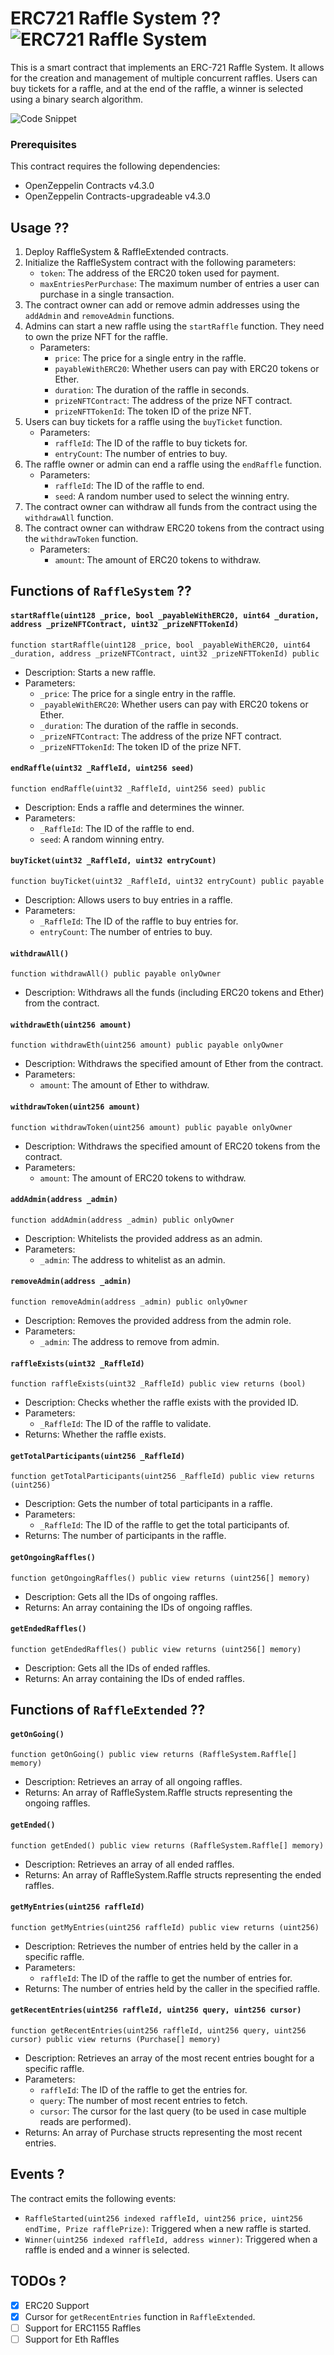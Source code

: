 # ERC721 Raffle System ?? ![ERC721 Raffle System](https://img.shields.io/badge/1.0.0-brightgreen)

This is a smart contract that implements an ERC-721 Raffle System. It allows for the creation and management of multiple concurrent raffles. Users can buy tickets for a raffle, and at the end of the raffle, a winner is selected using a binary search algorithm.

![Code Snippet](https://i.imgur.com/1PfU32X.png)

### Prerequisites

This contract requires the following dependencies:

- OpenZeppelin Contracts v4.3.0
- OpenZeppelin Contracts-upgradeable v4.3.0

## Usage ??

1. Deploy RaffleSystem & RaffleExtended contracts.
2. Initialize the RaffleSystem contract with the following parameters:
   - `token`: The address of the ERC20 token used for payment.
   - `maxEntriesPerPurchase`: The maximum number of entries a user can purchase in a single transaction.
3. The contract owner can add or remove admin addresses using the `addAdmin` and `removeAdmin` functions.
4. Admins can start a new raffle using the `startRaffle` function. They need to own the prize NFT for the raffle.
   - Parameters:
     - `price`: The price for a single entry in the raffle.
     - `payableWithERC20`: Whether users can pay with ERC20 tokens or Ether.
     - `duration`: The duration of the raffle in seconds.
     - `prizeNFTContract`: The address of the prize NFT contract.
     - `prizeNFTTokenId`: The token ID of the prize NFT.
5. Users can buy tickets for a raffle using the `buyTicket` function.
   - Parameters:
     - `raffleId`: The ID of the raffle to buy tickets for.
     - `entryCount`: The number of entries to buy.
6. The raffle owner or admin can end a raffle using the `endRaffle` function.
   - Parameters:
     - `raffleId`: The ID of the raffle to end.
     - `seed`: A random number used to select the winning entry.
7. The contract owner can withdraw all funds from the contract using the `withdrawAll` function.
8. The contract owner can withdraw ERC20 tokens from the contract using the `withdrawToken` function.
   - Parameters:
     - `amount`: The amount of ERC20 tokens to withdraw.

## Functions of `RaffleSystem` ??

#### `startRaffle(uint128 _price, bool _payableWithERC20, uint64 _duration, address _prizeNFTContract, uint32 _prizeNFTTokenId)`

```solidity
function startRaffle(uint128 _price, bool _payableWithERC20, uint64 _duration, address _prizeNFTContract, uint32 _prizeNFTTokenId) public
```

- Description: Starts a new raffle.
- Parameters:
  - `_price`: The price for a single entry in the raffle.
  - `_payableWithERC20`: Whether users can pay with ERC20 tokens or Ether.
  - `_duration`: The duration of the raffle in seconds.
  - `_prizeNFTContract`: The address of the prize NFT contract.
  - `_prizeNFTTokenId`: The token ID of the prize NFT.

#### `endRaffle(uint32 _RaffleId, uint256 seed)`

```solidity
function endRaffle(uint32 _RaffleId, uint256 seed) public
```

- Description: Ends a raffle and determines the winner.
- Parameters:
  - `_RaffleId`: The ID of the raffle to end.
  - `seed`: A random winning entry.

#### `buyTicket(uint32 _RaffleId, uint32 entryCount)`

```solidity
function buyTicket(uint32 _RaffleId, uint32 entryCount) public payable
```

- Description: Allows users to buy entries in a raffle.
- Parameters:
  - `_RaffleId`: The ID of the raffle to buy entries for.
  - `entryCount`: The number of entries to buy.

#### `withdrawAll()`

```solidity
function withdrawAll() public payable onlyOwner
```

- Description: Withdraws all the funds (including ERC20 tokens and Ether) from the contract.

#### `withdrawEth(uint256 amount)`

```solidity
function withdrawEth(uint256 amount) public payable onlyOwner
```

- Description: Withdraws the specified amount of Ether from the contract.
- Parameters:
  - `amount`: The amount of Ether to withdraw.

#### `withdrawToken(uint256 amount)`

```solidity
function withdrawToken(uint256 amount) public payable onlyOwner
```

- Description: Withdraws the specified amount of ERC20 tokens from the contract.
- Parameters:
  - `amount`: The amount of ERC20 tokens to withdraw.

#### `addAdmin(address _admin)`

```solidity
function addAdmin(address _admin) public onlyOwner
```

- Description: Whitelists the provided address as an admin.
- Parameters:
  - `_admin`: The address to whitelist as an admin.

#### `removeAdmin(address _admin)`

```solidity
function removeAdmin(address _admin) public onlyOwner
```

- Description: Removes the provided address from the admin role.
- Parameters:
  - `_admin`: The address to remove from admin.

#### `raffleExists(uint32 _RaffleId)`

```solidity
function raffleExists(uint32 _RaffleId) public view returns (bool)
```

- Description: Checks whether the raffle exists with the provided ID.
- Parameters:
  - `_RaffleId`: The ID of the raffle to validate.
- Returns: Whether the raffle exists.

#### `getTotalParticipants(uint256 _RaffleId)`

```solidity
function getTotalParticipants(uint256 _RaffleId) public view returns (uint256)
```

- Description: Gets the number of total participants in a raffle.
- Parameters:
  - `_RaffleId`: The ID of the raffle to get the total participants of.
- Returns: The number of participants in the raffle.

#### `getOngoingRaffles()`

```solidity
function getOngoingRaffles() public view returns (uint256[] memory)
```

- Description: Gets all the IDs of ongoing raffles.
- Returns: An array containing the IDs of ongoing raffles.

#### `getEndedRaffles()`

```solidity
function getEndedRaffles() public view returns (uint256[] memory)
```

- Description: Gets all the IDs of ended raffles.
- Returns: An array containing the IDs of ended raffles.

## Functions of `RaffleExtended` ??

#### `getOnGoing()`

```solidity
function getOnGoing() public view returns (RaffleSystem.Raffle[] memory)
```

- Description: Retrieves an array of all ongoing raffles.
- Returns: An array of RaffleSystem.Raffle structs representing the ongoing raffles.

#### `getEnded()`

```solidity
function getEnded() public view returns (RaffleSystem.Raffle[] memory)
```

- Description: Retrieves an array of all ended raffles.
- Returns: An array of RaffleSystem.Raffle structs representing the ended raffles.

#### `getMyEntries(uint256 raffleId)`

```solidity
function getMyEntries(uint256 raffleId) public view returns (uint256)
```

- Description: Retrieves the number of entries held by the caller in a specific raffle.
- Parameters:
  - `raffleId`: The ID of the raffle to get the number of entries for.
- Returns: The number of entries held by the caller in the specified raffle.

#### `getRecentEntries(uint256 raffleId, uint256 query, uint256 cursor)`

```solidity
function getRecentEntries(uint256 raffleId, uint256 query, uint256 cursor) public view returns (Purchase[] memory)
```

- Description: Retrieves an array of the most recent entries bought for a specific raffle.
- Parameters:
  - `raffleId`: The ID of the raffle to get the entries for.
  - `query`: The number of most recent entries to fetch.
  - `cursor`: The cursor for the last query (to be used in case multiple reads are performed).
- Returns: An array of Purchase structs representing the most recent entries.


## Events ?

The contract emits the following events:

- `RaffleStarted(uint256 indexed raffleId, uint256 price, uint256 endTime, Prize rafflePrize)`: Triggered when a new raffle is started.
- `Winner(uint256 indexed raffleId, address winner)`: Triggered when a raffle is ended and a winner is selected.

## TODOs ?

- [x] ERC20 Support
- [x] Cursor for `getRecentEntries` function in `RaffleExtended`.
- [ ] Support for ERC1155 Raffles
- [ ] Support for Eth Raffles